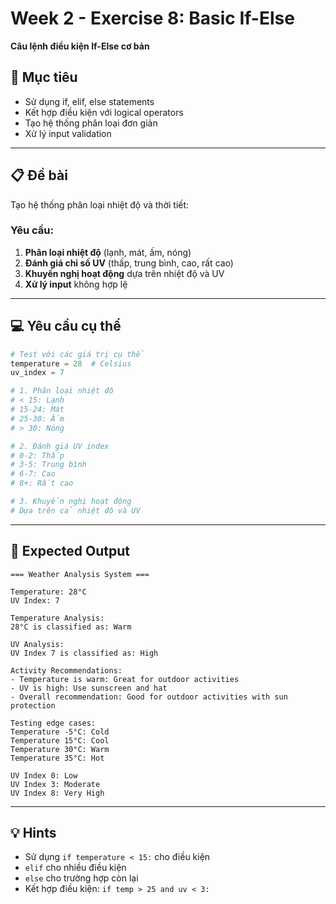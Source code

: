 # Week 2 - Exercise 8: Basic If-Else

**Câu lệnh điều kiện If-Else cơ bản**

## 🎯 Mục tiêu

- Sử dụng if, elif, else statements
- Kết hợp điều kiện với logical operators
- Tạo hệ thống phân loại đơn giản
- Xử lý input validation

---

## 📋 Đề bài

Tạo hệ thống phân loại nhiệt độ và thời tiết:

### Yêu cầu:

1. **Phân loại nhiệt độ** (lạnh, mát, ấm, nóng)
2. **Đánh giá chỉ số UV** (thấp, trung bình, cao, rất cao)
3. **Khuyến nghị hoạt động** dựa trên nhiệt độ và UV
4. **Xử lý input** không hợp lệ

---

## 💻 Yêu cầu cụ thể

```python
# Test với các giá trị cụ thể
temperature = 28  # Celsius
uv_index = 7

# 1. Phân loại nhiệt độ
# < 15: Lạnh
# 15-24: Mát
# 25-30: Ấm
# > 30: Nóng

# 2. Đánh giá UV index
# 0-2: Thấp
# 3-5: Trung bình
# 6-7: Cao
# 8+: Rất cao

# 3. Khuyến nghị hoạt động
# Dựa trên cả nhiệt độ và UV
```

---

## 🎯 Expected Output

```
=== Weather Analysis System ===

Temperature: 28°C
UV Index: 7

Temperature Analysis:
28°C is classified as: Warm

UV Analysis:
UV Index 7 is classified as: High

Activity Recommendations:
- Temperature is warm: Great for outdoor activities
- UV is high: Use sunscreen and hat
- Overall recommendation: Good for outdoor activities with sun protection

Testing edge cases:
Temperature -5°C: Cold
Temperature 15°C: Cool
Temperature 30°C: Warm
Temperature 35°C: Hot

UV Index 0: Low
UV Index 3: Moderate
UV Index 8: Very High
```

---

## 💡 Hints

- Sử dụng `if temperature < 15:` cho điều kiện
- `elif` cho nhiều điều kiện
- `else` cho trường hợp còn lại
- Kết hợp điều kiện: `if temp > 25 and uv < 3:`
